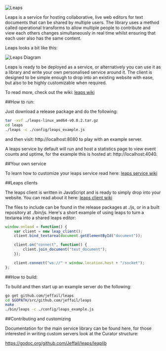 ![Leaps](http://jeffail.uk/images/leaps_logo.png "Leaps")

Leaps is a service for hosting collaborative, live web editors for text documents that can be shared by multiple users. The library uses a method called operational transforms to allow multiple people to contribute and view each others changes simultaneously in real time whilst ensuring that each user also has the same content.

Leaps looks a bit like this:

![Leaps Diagram](http://jeffail.uk/images/leapsdemo.png "Leaps Diagram")

Leaps is ready to be deployed as a service, or alternatively you can use it as a library and write your own personalised service around it. The client is designed to be simple enough to drop into an existing website with ease, but also to be highly customizable when required.

To read more, check out the wiki: [leaps wiki](https://github.com/Jeffail/leaps/wiki)

##How to run:

Just download a release package and do the following:

```bash
tar -xvf ./leaps-linux_amd64-v0.0.2.tar.gz
cd leaps
./leaps -c ./config/leaps_example.js
```

and then visit: http://localhost:8080 to play with an example server.

A leaps service by default will run and host a statistics page to view event counts and uptime, for the example this is hosted at: http://localhost:4040.

##Your own service

To learn how to customize your leaps service read here:
[leaps service wiki](https://github.com/Jeffail/leaps/wiki/Service)

##Leaps clients

The leaps client is written in JavaScript and is ready to simply drop into your website. You can read about it here:
[leaps client wiki](https://github.com/Jeffail/leaps/wiki/Clients)

The files to include can be found in the release packages at ./js, or in a built repository at ./bin/js. Here's a short example of using leaps to turn a textarea into a shared leaps editor:

```javascript
window.onload = function() {
	var client = new leap_client();
	client.bind_textarea(document.getElementById("document"));

	client.on("connect", function() {
		client.join_document("test_document");
	});

	client.connect("ws://" + window.location.host + "/socket");
};
```

##How to build:

To build and then start up an example server do the following:

```bash
go get github.com/jeffail/leaps
cd $GOPATH/src/github.com/jeffail/leaps
make
./bin/leaps -c ./config/leaps_example.js
```

##Contributing and customizing

Documentation for the main service library can be found here, for those interested in writing custom servers look at the Curator structure:

https://godoc.org/github.com/Jeffail/leaps/leaplib
